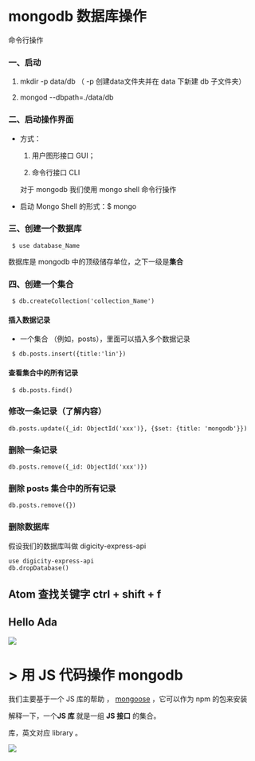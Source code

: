 # mongodb 数据库操作

命令行操作

### 一、启动

1. mkdir -p data/db （ -p 创建data文件夹并在 data 下新建 db 子文件夹）

2. mongod --dbpath=./data/db


### 二、启动操作界面

- 方式：

   1. 用户图形接口 GUI；  

   2. 命令行接口 CLI

   对于 mongodb 我们使用 mongo shell 命令行操作

- 启动 Mongo Shell 的形式：$ mongo

### 三、创建一个数据库

```
 $ use database_Name
```

数据库是 mongodb 中的顶级储存单位，之下一级是**集合**

### 四、创建一个集合

```
 $ db.createCollection('collection_Name')
```

#### 插入数据记录

- 一个集合 （例如，posts），里面可以插入多个数据记录

```
 $ db.posts.insert({title:'lin'})
```

#### 查看集合中的所有记录

```
 $ db.posts.find()
```

### 修改一条记录（了解内容）

```
db.posts.update({_id: ObjectId('xxx')}, {$set: {title: 'mongodb'}})
```

### 删除一条记录

```
db.posts.remove({_id: ObjectId('xxx')})
```
### 删除 posts 集合中的所有记录

```
db.posts.remove({})
```

### 删除数据库

假设我们的数据库叫做 digicity-express-api

```
use digicity-express-api
db.dropDatabase()
```

## Atom 查找关键字 ctrl + shift + f

## Hello Ada

![](https://github.com/happypeter/digicity-express-api/blob/master/doc/img/001-ada.png?raw=true)


# > 用 JS 代码操作 mongodb

我们主要基于一个 JS 库的帮助 ， [mongoose](http://mongoosejs.com/) ，它可以作为 npm 的包来安装


解释一下，一个**JS 库** 就是一组 **JS 接口** 的集合。

库，英文对应 library 。

![](https://github.com/happypeter/digicity-express-api/raw/master/doc/img/002-mongoose.png?raw=true)
